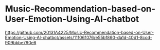 # Music-Recommendation-based-on-User-Emotion-Using-AI-chatbot





https://github.com/20131A4225/Music-Recommendation-based-on-User-Emotion-Using-AI-chatbot/assets/111061076/e55b1860-da1d-40d1-8ccd-909bbbe790e6

